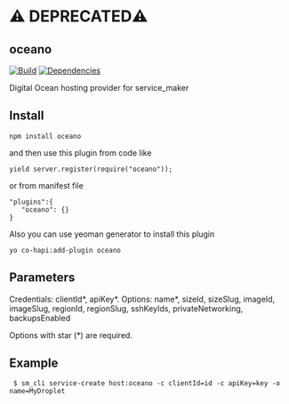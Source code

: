 # ⚠️ DEPRECATED⚠️ 

## oceano
[![Build](https://travis-ci.org/bandwidthcom/oceano.png)](https://travis-ci.org/bandwidthcom/oceano)
[![Dependencies](https://david-dm.org/bandwidthcom/oceano.png)](https://david-dm.org/bandwidthcom/oceano)


Digital Ocean hosting provider for service_maker

## Install

```
npm install oceano
```
and then use this plugin from code like

```
yield server.register(require("oceano"));
```

or from  manifest file

```
"plugins":{
   "oceano": {}
}
```

Also you can use yeoman generator to install this plugin

```
yo co-hapi:add-plugin oceano
```

## Parameters

Credentials: clientId*, apiKey*.
Options: name*, sizeId,  sizeSlug, imageId, imageSlug, regionId, regionSlug, sshKeyIds, privateNetworking, backupsEnabled

Options with star (*) are required.

## Example

```
 $ sm_cli service-create host:oceano -c clientId=id -c apiKey=key -o name=MyDroplet
```

